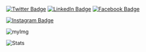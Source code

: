 [![Twitter Badge](https://img.shields.io/twitter/follow/hamidrixvi?style=social)](https://twitter.com/hamidrixvi)
[![LinkedIn Badge](https://img.shields.io/badge/My-LinkedIn-blue)](https://linkedin.com/in/hamidrixvi/)
[![Facebook Badge](https://img.shields.io/badge/hamidrixvi?style=social&logo=facebook&logoColor=white)](https://facebook.com/hamidrixvi/)

[![Instagram Badge](https://img.shields.io/badge/Instagram-E4405F?style=for-the-badge&logo=instagram&logoColor=white)](https://instagram.com/hamidrixvi)

![myImg](IMG_20200712_150741.png)

![Stats](https://github-readme-stats.vercel.app/api?username=syedhamidali&show_icons=true&theme=radical)
